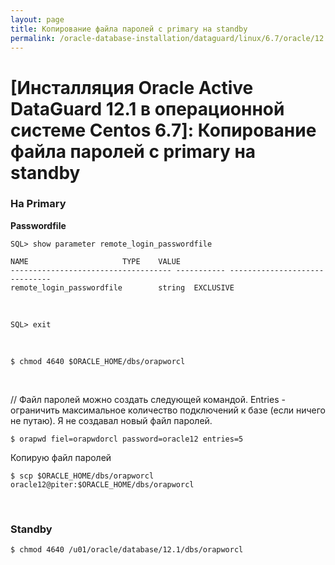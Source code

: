 ```yaml
---
layout: page
title: Копирование файла паролей с primary на standby
permalink: /oracle-database-installation/dataguard/linux/6.7/oracle/12.1/copy-passwords-file/
---
```


# [Инсталляция Oracle Active DataGuard 12.1 в операционной системе Centos 6.7]: Копирование файла паролей с primary на standby



### На Primary


**Passwordfile**

	SQL> show parameter remote_login_passwordfile

	NAME				     TYPE	 VALUE
	------------------------------------ ----------- ------------------------------
	remote_login_passwordfile	     string	 EXCLUSIVE


<br/>

	SQL> exit


<br/>

	$ chmod 4640 $ORACLE_HOME/dbs/orapworcl

<br/>


// Файл паролей можно создать следующей командой. Entries - ограничить максимальное количество подключений к базе (если ничего не путаю). Я не создавал новый файл паролей.

	$ orapwd fiel=orapwdorcl password=oracle12 entries=5



Копирую файл паролей

	$ scp $ORACLE_HOME/dbs/orapworcl oracle12@piter:$ORACLE_HOME/dbs/orapworcl

<br/>

### Standby

	$ chmod 4640 /u01/oracle/database/12.1/dbs/orapworcl
